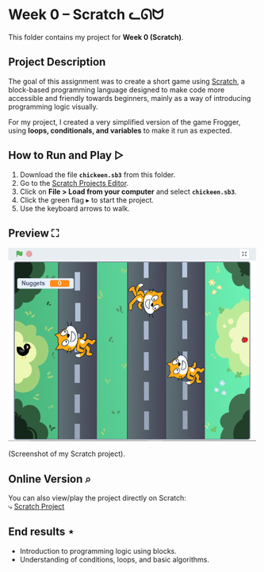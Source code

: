 # Week 0 – Scratch ᓚᘏᗢ  
This folder contains my project for **Week 0 (Scratch)**.  

## Project Description  
The goal of this assignment was to create a short game using [Scratch](https://scratch.mit.edu/), a block-based programming language designed to make code more accessible and friendly towards beginners, mainly as a way of introducing programming logic visually.  

For my project, I created a very simplified version of the game Frogger, using **loops, conditionals, and variables** to make it run as expected.  

## How to Run and Play ▷  
1. Download the file **`chickeen.sb3`** from this folder.
2. Go to the [Scratch Projects Editor](https://scratch.mit.edu/projects/editor/).
3. Click on **File > Load from your computer** and select **`chickeen.sb3`**.
4. Click the green flag ▸ to start the project.
5. Use the keyboard arrows to walk.

## Preview ⛶  
<p>
  <img src="project_scratch.png" alt="Scratch Preview" width="500"/>
</p>
(Screenshot of my Scratch project).  

## Online Version ⌕  
You can also view/play the project directly on Scratch:  
⤷ [Scratch Project](https://scratch.mit.edu/projects/1208053742/)  

## End results ⋆
- Introduction to programming logic using blocks.
- Understanding of conditions, loops, and basic algorithms.
